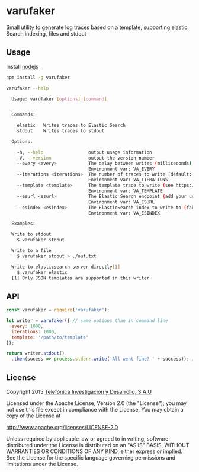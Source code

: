# varufaker
Small utility to generate log traces based on a template, supporting elastic Search indexing, files and stdout

## Usage
Install [nodejs](https://nodejs.org) 

```sh
npm install -g varufaker
```

```sh
varufaker --help

  Usage: varufaker [options] [command]


  Commands:

    elastic   Writes traces to Elastic Search
    stdout    Writes traces to stdout

  Options:

    -h, --help                 output usage information
    -V, --version              output the version number
    --every <every>            The delay between writes (milliseconds) [default: 1000]
                               Environment var: VA_EVERY
    --iterations <iterations>  The number of traces to write [default: 100]
                               Environment var: VA_ITERATIONS
    --template <template>      The template trace to write (see https://github.com/marak/Faker.js/) [default: ./lib/templates/tid.tpl]
                               Environment var: VA_TEMPLATE
    --esurl <esurl>            The Elastic Search endpoint (add your user pass if Shield is enabled) [default: http://localhost:9200]
                               Environment var: VA_ESURL
    --esindex <esindex>        The ElasticSearch index to write to (faker format supported) [default: varufaker-{{tid.yyyymmdd}}]
                               Environment var: VA_ESINDEX

  Examples:

  Write to stdout
    $ varufaker stdout

  Write to a file
    $ varufaker stdout > ./out.txt

  Write to elasticsearch server directly[1]
    $ varufaker elastic
  [1] Only JSON templates are supported in this writer
```
## API 

```js
const varufaker = require('varufaker');

let writer = varufaker({ // same options than in command line
  every: 1000,
  iterations: 1000,
  template: '/path/to/template'
});

return writer.stdout()
  .then(sucess => process.stderr.write('All went fine? ' + success)); // dont write to stdout spureous traces ;)


```

## License

Copyright 2015 [Telefónica Investigación y Desarrollo, S.A.U](http://www.tid.es)

Licensed under the Apache License, Version 2.0 (the "License"); you may not use this file except in compliance with the License. You may obtain a copy of the License at

http://www.apache.org/licenses/LICENSE-2.0

Unless required by applicable law or agreed to in writing, software distributed under the License is distributed on an "AS IS" BASIS, WITHOUT WARRANTIES OR CONDITIONS OF ANY KIND, either express or implied. See the License for the specific language governing permissions and limitations under the License.
